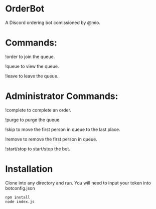 # OrderBot
A Discord ordering bot comissioned by @mio.


# Commands:

!order to join the queue.

!queue to view the queue.

!leave to leave the queue.


# Administrator Commands:

!complete to complete an order.

!purge to purge the queue.

!skip to move the first person in queue to the last place.

!remove to remove the first person in queue.

!start/stop to start/stop the bot.

# Installation
Clone into any directory and run.
You will need to input your token into botconfig.json
```
npm install
node index.js
```

